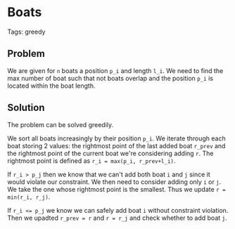 # Boats

Tags: greedy

## Problem
We are given for `n` boats a position `p_i` and length `l_i`. We need to find the max number of boat such that not boats overlap and the position `p_i` is located within the boat length.

## Solution
The problem can be solved greedily.

We sort all boats increasingly by their position `p_i`. We iterate through each boat storing 2 values: the rightmost point of the last added boat `r_prev` and the rightmost point of the current boat we're considering adding `r`.
The rightmost point is defined as `r_i = max(p_i, r_prev+l_i)`.

If `r_i > p_j` then we know that we can't add both boat `i` and `j` since it would violate our constraint. We then need to consider adding only `i` or `j`. We take the one whose rightmost point is the smallest. Thus we update `r = min(r_i, r_j)`.

If `r_i <= p_j` we know we can safely add boat `i` without constraint violation. Then we upadted `r_prev = r` and `r = r_j` and check whether to add boat `j`.